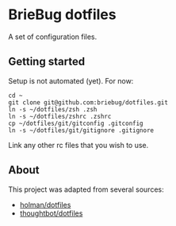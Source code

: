 # BrieBug dotfiles

A set of configuration files.

## Getting started

Setup is not automated (yet). For now:

```
cd ~
git clone git@github.com:briebug/dotfiles.git
ln -s ~/dotfiles/zsh .zsh
ln -s ~/dotfiles/zshrc .zshrc
cp ~/dotfiles/git/gitconfig .gitconfig
ln -s ~/dotfiles/git/gitignore .gitignore
```

Link any other rc files that you wish to use.

## About

This project was adapted from several sources:

* [holman/dotfiles](https://github.com/holman/dotfiles)
* [thoughtbot/dotfiles](https://github.com/thoughtbot/dotfiles)
